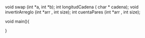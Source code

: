 void swap (int *a, int *b);
int longitudCadena ( char * cadena);
void invertirArreglo (int *arr , int size);
int cuentaPares (int *arr , int size);

void main(){

}
